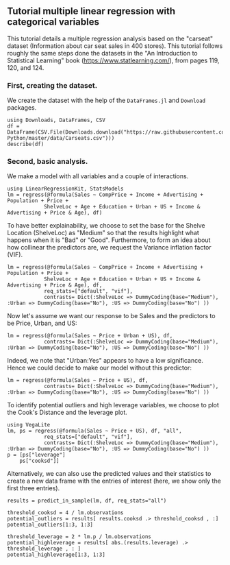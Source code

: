## Tutorial multiple linear regression with categorical variables

This tutorial details a multiple regression analysis based on the "carseat" dataset (Information about car seat sales in 400 stores). This tutorial follows roughly the same steps done the datasets in the "An Introduction to Statistical Learning" book (https://www.statlearning.com/), from pages 119, 120, and 124.

### First, creating the dataset.

We create the dataset with the help of the `DataFrames.jl` and `Download` packages.

```@example multi1
using Downloads, DataFrames, CSV
df = DataFrame(CSV.File(Downloads.download("https://raw.githubusercontent.com/Kulbear/ISLR-Python/master/data/Carseats.csv")))
describe(df)
```

### Second, basic analysis.
We make a model with all variables and a couple of interactions.

```@example multi1
using LinearRegressionKit, StatsModels
lm = regress(@formula(Sales ~ CompPrice + Income + Advertising + Population + Price + 
            ShelveLoc + Age + Education + Urban + US + Income & Advertising + Price & Age), df)
```

To have better explainability, we choose to set the base for the Shelve Location (ShelveLoc) as "Medium" so that the results highlight what happens when it is "Bad" or "Good". Furthermore, to form an idea about how collinear the predictors are, we request the Variance inflation factor (VIF).

```@example multi1
lm = regress(@formula(Sales ~ CompPrice + Income + Advertising + Population + Price + 
            ShelveLoc + Age + Education + Urban + US + Income & Advertising + Price & Age), df, 
            req_stats=["default", "vif"],
            contrasts= Dict(:ShelveLoc => DummyCoding(base="Medium"), :Urban => DummyCoding(base="No"), :US => DummyCoding(base="No") ))
```

Now let's assume we want our response to be Sales and the predictors to be Price, Urban, and US:

```@example multi1
lm = regress(@formula(Sales ~ Price + Urban + US), df,
            contrasts= Dict(:ShelveLoc => DummyCoding(base="Medium"), :Urban => DummyCoding(base="No"), :US => DummyCoding(base="No") ))
```

Indeed, we note that "Urban:Yes" appears to have a low significance. Hence we could decide to make our model without this predictor:
```@example multi1
lm = regress(@formula(Sales ~ Price + US), df,
            contrasts= Dict(:ShelveLoc => DummyCoding(base="Medium"), :Urban => DummyCoding(base="No"), :US => DummyCoding(base="No") ))
```

To identify potential outliers and high leverage variables, we choose to plot the Cook's Distance and the leverage plot.

```@example multi1
using VegaLite
lm, ps = regress(@formula(Sales ~ Price + US), df, "all", 
            req_stats=["default", "vif"],
            contrasts= Dict(:ShelveLoc => DummyCoding(base="Medium"), :Urban => DummyCoding(base="No"), :US => DummyCoding(base="No") )) 
p = [ps["leverage"]
    ps["cooksd"]]
```

Alternatively, we can also use the predicted values and their statistics to create a new data frame with the entries of interest (here, we show only the first three entries).

```@example multi1
results = predict_in_sample(lm, df, req_stats="all")

threshold_cooksd = 4 / lm.observations
potential_outliers = results[ results.cooksd .> threshold_cooksd , :]
potential_outliers[1:3, 1:3]
```

```@example multi1
threshold_leverage = 2 * lm.p / lm.observations
potential_highleverage = results[ abs.(results.leverage) .> threshold_leverage , : ]
potential_highleverage[1:3, 1:3]
```
